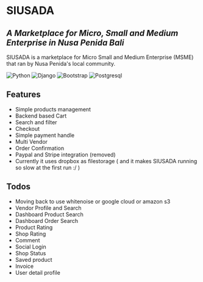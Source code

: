 # SIUSADA
## _A Marketplace for Micro, Small and Medium Enterprise in Nusa Penida Bali_


SIUSADA is a marketplace for Micro Small and Medium Enterprise (MSME) that ran by Nusa Penida's local community.

![Python](https://img.shields.io/badge/Python-3776AB?style=for-the-badge&logo=python&logoColor=white) ![Django](https://img.shields.io/badge/django-%23092E20.svg?style=for-the-badge&logo=django&logoColor=white) ![Bootstrap](https://img.shields.io/badge/Bootstrap-563D7C?style=for-the-badge&logo=bootstrap&logoColor=white) ![Postgresql](https://img.shields.io/badge/PostgreSQL-316192?style=for-the-badge&logo=postgresql&logoColor=white)

## Features

- Simple products management
- Backend based Cart
- Search and filter
- Checkout
- Simple payment handle
- Multi Vendor
- Order Confirmation
- Paypal and Stripe integration (removed)
- Currently it uses dropbox as filestorage ( and it makes SIUSADA running so slow at the first run :/ )


## Todos

- Moving back to use whitenoise or google cloud or amazon s3
- Vendor Profile and Search
- Dashboard Product Search
- Dashboard Order Search
- Product Rating
- Shop Rating
- Comment
- Social Login
- Shop Status
- Saved product
- Invoice
- User detail profile






